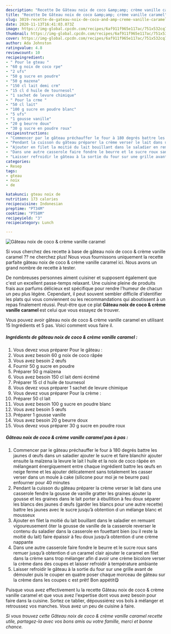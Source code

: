 ```yaml
---
description: "Recette De Gâteau noix de coco &amp;amp; crème vanille caramel"
title: "Recette De Gâteau noix de coco &amp;amp; crème vanille caramel"
slug: 3019-recette-de-gateau-noix-de-coco-and-amp-creme-vanille-caramel
date: 2020-11-13T16:41:03.073Z
image: https://img-global.cpcdn.com/recipes/6af911f965e117ac/751x532cq70/gateau-noix-de-coco-creme-vanille-caramel-photo-principale-de-la-recette.jpg
thumbnail: https://img-global.cpcdn.com/recipes/6af911f965e117ac/751x532cq70/gateau-noix-de-coco-creme-vanille-caramel-photo-principale-de-la-recette.jpg
cover: https://img-global.cpcdn.com/recipes/6af911f965e117ac/751x532cq70/gateau-noix-de-coco-creme-vanille-caramel-photo-principale-de-la-recette.jpg
author: Ada Johnston
ratingvalue: 4.8
reviewcount: 10
recipeingredient:
- " Pour le gteau "
- "60 g noix de coco rpe"
- "2 ufs"
- "50 g sucre en poudre"
- "50 g mazena"
- "150 cl lait demi crm"
- "15 cl d huile de tournesol"
- "1 sachet de levure chimique"
- " Pour la crme "
- "50 cl lait"
- "100 g sucre en poudre blanc"
- "5 ufs"
- "1 gousse vanille"
- "20 g beurre doux"
- "30 g sucre en poudre roux"
recipeinstructions:
- "Commencer par le gâteau préchauffer le four à 180 degrés battre les jaunes d œufs dans un saladier ajouter le sucre et faire blanchir ajouter ensuite la maïzena la levure le lait l huile et la noix de coco râpée en mélangeant énergiquement entre chaque ingrédient battre les œufs en neige ferme et les ajouter délicatement sans totalement les casser verser dans un moule à cake (silicone pour moi je ne beurre pas) enfourner pour 40 minutes"
- "Pendant la cuisson du gâteau préparer la crème verser le lait dans une casserole fendre la gousse de vanille gratter les graines ajouter la gousse et les graines dans le lait porter à ébullition à feu doux séparer les blancs des jaunes d œufs (garder les blancs pour une autre recette) battre les jaunes avec le sucre jusqu’à obtention d un mélange blanc et mousseux"
- "Ajouter en filet la moitié du lait bouillant dans le saladier en remuant vigoureusement ôter la gousse de vanille de la casserole reverser le contenu du saladier dans la casserole en fouettant bien (ou il reste la moitié du lait) faire épaissir à feu doux jusqu’à obtention d une crème nappante"
- "Dans une autre casserole faire fondre le beurre et le sucre roux sans remuer jusqu’à obtention d un caramel clair ajouter le caramel en filet dans la crème sans trop mélanger afin d avoir une crème bicolore verser la crème dans des coupes et laisser refroidir à température ambiante"
- "Laisser refroidir le gâteau à la sortie du four sur une grille avant de démouler puis le couper en quatre poser chaque morceau de gâteau sur la crème dans les coupes c est prêt! Bon appétit😋"
categories:
- Resep
tags:
- gteau
- noix
- de

katakunci: gteau noix de 
nutrition: 173 calories
recipecuisine: Indonesian
preptime: "PT34M"
cooktime: "PT58M"
recipeyield: "3"
recipecategory: Lunch

---
```



![Gâteau noix de coco &amp; crème vanille caramel](https://img-global.cpcdn.com/recipes/6af911f965e117ac/751x532cq70/gateau-noix-de-coco-creme-vanille-caramel-photo-principale-de-la-recette.jpg)

Si vous cherchez des recette à base de gâteau noix de coco &amp; crème vanille caramel ?? ne cherchez plus! Nous vous fournissons uniquement la recette parfaite gâteau noix de coco &amp; crème vanille caramel ici. Nous avons un grand nombre de recette à tester.

De nombreuses personnes aiment cuisiner et supposent également que c'est un excellent passe-temps relaxant. Une cuisine pleine de produits frais aux parfums délicieux est spécifique pour rendre l'humeur de chacun un peu plus légère. Cependant, il peut souvent sembler difficile d'identifier les plats qui vous conviennent ou les recommandations qui aboutissent à un repas finalement réussi. Peut-être que ce plat <strong> Gâteau noix de coco &amp; crème vanille caramel </strong> est celui que vous essayez de trouver.

<!--inarticleads1-->

Vous pouvez avoir gâteau noix de coco &amp; crème vanille caramel en utilisant 15 Ingrédients et 5 pas. Voici comment vous faire il.

##### Ingrédients de gâteau noix de coco &amp; crème vanille caramel :

1. Vous devez vous préparer  Pour le gâteau :
1. Vous avez besoin 60 g noix de coco râpée
1. Vous avez besoin 2 œufs
1. Fournir 50 g sucre en poudre
1. Préparer 50 g maïzena
1. Vous avez besoin 150 cl lait demi écrémé
1. Préparer 15 cl d huile de tournesol
1. Vous devez vous préparer 1 sachet de levure chimique
1. Vous devez vous préparer  Pour la crème :
1. Préparer 50 cl lait
1. Vous avez besoin 100 g sucre en poudre blanc
1. Vous avez besoin 5 œufs
1. Préparer 1 gousse vanille
1. Vous avez besoin 20 g beurre doux
1. Vous devez vous préparer 30 g sucre en poudre roux




<!--inarticleads2-->

##### Gâteau noix de coco &amp; crème vanille caramel pas à pas :

1. Commencer par le gâteau préchauffer le four à 180 degrés battre les jaunes d œufs dans un saladier ajouter le sucre et faire blanchir ajouter ensuite la maïzena la levure le lait l huile et la noix de coco râpée en mélangeant énergiquement entre chaque ingrédient battre les œufs en neige ferme et les ajouter délicatement sans totalement les casser verser dans un moule à cake (silicone pour moi je ne beurre pas) enfourner pour 40 minutes
1. Pendant la cuisson du gâteau préparer la crème verser le lait dans une casserole fendre la gousse de vanille gratter les graines ajouter la gousse et les graines dans le lait porter à ébullition à feu doux séparer les blancs des jaunes d œufs (garder les blancs pour une autre recette) battre les jaunes avec le sucre jusqu’à obtention d un mélange blanc et mousseux
1. Ajouter en filet la moitié du lait bouillant dans le saladier en remuant vigoureusement ôter la gousse de vanille de la casserole reverser le contenu du saladier dans la casserole en fouettant bien (ou il reste la moitié du lait) faire épaissir à feu doux jusqu’à obtention d une crème nappante
1. Dans une autre casserole faire fondre le beurre et le sucre roux sans remuer jusqu’à obtention d un caramel clair ajouter le caramel en filet dans la crème sans trop mélanger afin d avoir une crème bicolore verser la crème dans des coupes et laisser refroidir à température ambiante
1. Laisser refroidir le gâteau à la sortie du four sur une grille avant de démouler puis le couper en quatre poser chaque morceau de gâteau sur la crème dans les coupes c est prêt! Bon appétit😋




<!--inarticleads1-->

<p>
Puisque vous avez effectivement lu la recette Gâteau noix de coco &amp; crème vanille caramel et que vous avez l'expertise dont vous avez besoin pour faire dans la cuisine. Sortez ce tablier, dépoussiérez vos bols à mélanger et retroussez vos manches. Vous avez un peu de cuisine à faire.
</p>

<p>
<i>Si vous trouvez cette Gâteau noix de coco &amp; crème vanille caramel recette utile, partagez-la avec vos bons amis ou votre famille, merci et bonne chance.</i>
</p>
